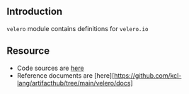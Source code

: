 ## Introduction

`velero` module contains definitions for `velero.io`

## Resource

+ Code sources are [here](https://github.com/kcl-lang/artifacthub/tree/main/velero)
+ Reference documents are [here][https://github.com/kcl-lang/artifacthub/tree/main/velero/docs]
